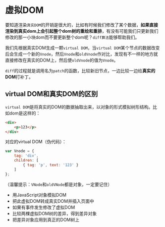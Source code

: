 # 虚拟DOM

要知道渲染`真实DOM`的开销是很大的，比如有时候我们修改了某个数据，**如果直接渲染到真实dom上会引起整个dom树的重绘和重排**，有没有可能我们只更新我们修改的那一小块dom而不要更新整个dom呢？`diff算法`能够帮助我们。

我们先根据真实DOM生成一颗`virtual DOM`，当`virtual DOM`某个节点的数据改变后会生成一个新的`Vnode`，然后`Vnode`和`oldVnode`作对比，发现有不一样的地方就直接修改在真实的DOM上，然后使`oldVnode`的值为`Vnode`。

`diff`的过程就是调用名为`patch`的函数，比较新旧节点，一边比较一边给**真实的DOM**打补丁。

## virtual DOM和真实DOM的区别

`virtual DOM`是将真实的DOM的数据抽取出来，以对象的形式模拟树形结构。比如dom是这样的：

```html
<div>
    <p>123</p>
</div>
```

对应的virtual DOM（伪代码）：

```js
var Vnode = {
    tag: 'div',
    children: [
        { tag: 'p', text: '123' }
    ]
};
```

（温馨提示：`VNode`和`oldVNode`都是对象，一定要记住）

- 用JavaScript对象模拟DOM
- 把此虚拟DOM转成真实DOM并插入页面中
- 如果有事件发生修改了虚拟DOM
- 比较两棵虚拟DOM树的差异，得到差异对象
- 把差异对象应用到真正的DOM树上